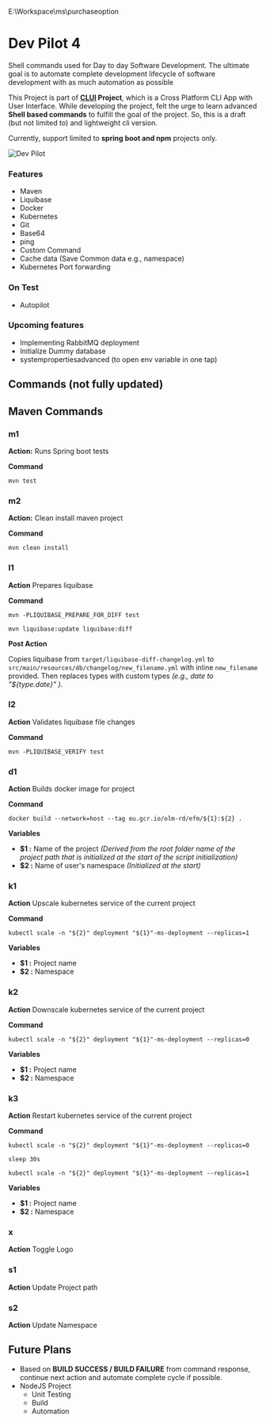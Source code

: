 E:\Workspace\ms\purchaseoption
# Dev Pilot 4
Shell commands used for Day to day Software Development. 
The ultimate goal is to automate complete development lifecycle of software development with as much automation as possible

This Project is part of **[CLUI](https://github.com/tanvoid0/clui) Project**, which is a Cross Platform CLI App with User Interface.
While developing the project, felt the urge to learn advanced **Shell based commands** to fulfill the goal of the project.
So, this is a draft (but not limited to) and lightweight cli version.

Currently, support limited to **spring boot and npm** projects only.


![Dev Pilot](./assets/ui.png)

### Features
* Maven
* Liquibase
* Docker
* Kubernetes
* Git
* Base64
* ping
* Custom Command
* Cache data (Save Common data e.g., namespace)
* Kubernetes Port forwarding

### On Test
* Autopilot

### Upcoming features
* Implementing RabbitMQ deployment
* Initialize Dummy database
* systempropertiesadvanced (to open env variable in one tap)

## Commands (not fully updated)
## Maven Commands
### m1
**Action:** Runs Spring boot tests

**Command** 

`mvn test`

### m2
**Action:** Clean install maven project

**Command** 

`mvn clean install`

### l1
**Action** Prepares liquibase 

**Command**

`mvn -PLIQUIBASE_PREPARE_FOR_DIFF test`

`mvn liquibase:update liquibase:diff`

**Post Action**

Copies liquibase from `target/liquibase-diff-changelog.yml` to `src/main/resources/db/changelog/new_filename.yml` with inline `new_filename` provided.
Then replaces types with custom types *(e.g., date to "${type.date}" )*.

### l2
**Action** Validates liquibase file changes

**Command**

`mvn -PLIQUIBASE_VERIFY test`


### d1
**Action** Builds docker image for project

**Command** 

`docker build --network=host --tag eu.gcr.io/olm-rd/efm/${1}:${2} .`

**Variables**
- **$1 :** Name of the project *(Derived from the root folder name of the project path that is initialized at the start of the script initialization)*
- **$2 :** Name of user's namespace *(Initialized at the start)*

### k1
**Action** Upscale kubernetes service of the current project

**Command**

`kubectl scale -n "${2}" deployment "${1}"-ms-deployment --replicas=1`

**Variables**
- **$1 :** Project name
- **$2 :** Namespace

### k2
**Action** Downscale kubernetes service of the current project

**Command**

`kubectl scale -n "${2}" deployment "${1}"-ms-deployment --replicas=0`

**Variables**
- **$1 :** Project name
- **$2 :** Namespace

### k3
**Action** Restart kubernetes service of the current project

**Command**

`kubectl scale -n "${2}" deployment "${1}"-ms-deployment --replicas=0`

`sleep 30s`

`kubectl scale -n "${2}" deployment "${1}"-ms-deployment --replicas=1`

**Variables**
- **$1 :** Project name
- **$2 :** Namespace


### x
**Action** Toggle Logo

### s1
**Action** Update Project path

### s2
**Action** Update Namespace


## Future Plans

* Based on **BUILD SUCCESS / BUILD FAILURE** from command response, continue next action and automate complete cycle if possible.
* NodeJS Project
  * Unit Testing
  * Build
  * Automation